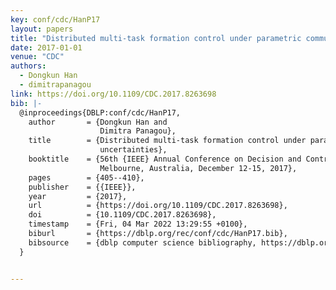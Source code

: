 ```yaml
---
key: conf/cdc/HanP17
layout: papers
title: "Distributed multi-task formation control under parametric communication uncertainties."
date: 2017-01-01
venue: "CDC"
authors:
  - Dongkun Han
  - dimitrapanagou
link: https://doi.org/10.1109/CDC.2017.8263698
bib: |-
  @inproceedings{DBLP:conf/cdc/HanP17,
    author       = {Dongkun Han and
                    Dimitra Panagou},
    title        = {Distributed multi-task formation control under parametric communication
                    uncertainties},
    booktitle    = {56th {IEEE} Annual Conference on Decision and Control, {CDC} 2017,
                    Melbourne, Australia, December 12-15, 2017},
    pages        = {405--410},
    publisher    = {{IEEE}},
    year         = {2017},
    url          = {https://doi.org/10.1109/CDC.2017.8263698},
    doi          = {10.1109/CDC.2017.8263698},
    timestamp    = {Fri, 04 Mar 2022 13:29:55 +0100},
    biburl       = {https://dblp.org/rec/conf/cdc/HanP17.bib},
    bibsource    = {dblp computer science bibliography, https://dblp.org}
  }


---
```

